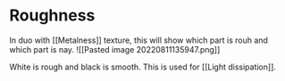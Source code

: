 # Roughness
In duo with [[Metalness]] texture, this will show which part is rouh and which part is nay. 
![[Pasted image 20220811135947.png]]

White is rough and black is smooth. This is used for [[Light dissipation]]. 